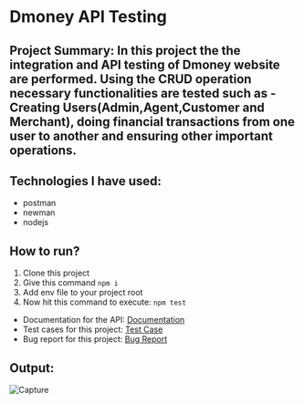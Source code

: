 # Dmoney API Testing
## Project Summary: In this project the the integration and API testing of Dmoney website are performed. Using the CRUD operation necessary functionalities are tested such as - Creating Users(Admin,Agent,Customer and Merchant), doing financial transactions from one user to another and ensuring other important operations.

## Technologies I have used:
- postman
- newman
- nodejs

## How to run?
  1. Clone this project
  2. Give this command `npm i`
  3. Add env file to your project root
  4. Now hit this command to execute:
     ```npm test```

- Documentation for the API: [Documentation](https://documenter.getpostman.com/view/38007041/2sAXjQ2Acp)
- Test cases for this project: [Test Case](https://docs.google.com/spreadsheets/d/16WRdhkB6KHdj_OMN9VmbA4K2i881ZaK9/edit?usp=sharing&ouid=115080025741069195972&rtpof=true&sd=true)
- Bug report for this project: [Bug Report](https://docs.google.com/spreadsheets/d/1CADrLhBnBtl7jijzN_vvpMc8NTSFc0oB/edit?usp=sharing&ouid=115080025741069195972&rtpof=true&sd=true)

## Output:
  ![Capture](https://github.com/user-attachments/assets/30d24697-3cff-4414-a1c6-d248e3fba6ad)

 
     
